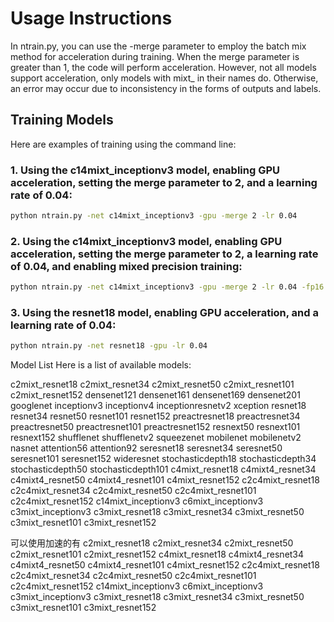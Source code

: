 # Usage Instructions

In ntrain.py, you can use the -merge parameter to employ the batch mix method for acceleration during training. When the merge parameter is greater than 1, the code will perform acceleration. However, not all models support acceleration, only models with mixt_ in their names do. Otherwise, an error may occur due to inconsistency in the forms of outputs and labels.






## Training Models

Here are examples of training using the command line:

### 1. Using the c14mixt_inceptionv3 model, enabling GPU acceleration, setting the merge parameter to 2, and a learning rate of 0.04:

```bash
python ntrain.py -net c14mixt_inceptionv3 -gpu -merge 2 -lr 0.04
```

### 2. Using the c14mixt_inceptionv3 model, enabling GPU acceleration, setting the merge parameter to 2, a learning rate of 0.04, and enabling mixed precision training:
```bash
python ntrain.py -net c14mixt_inceptionv3 -gpu -merge 2 -lr 0.04 -fp16
```

### 3. Using the resnet18 model, enabling GPU acceleration, and a learning rate of 0.04:

```bash
python ntrain.py -net resnet18 -gpu -lr 0.04
```




Model List
Here is a list of available models:

c2mixt_resnet18
c2mixt_resnet34
c2mixt_resnet50
c2mixt_resnet101
c2mixt_resnet152
densenet121
densenet161
densenet169
densenet201
googlenet
inceptionv3
inceptionv4
inceptionresnetv2
xception
resnet18
resnet34
resnet50
resnet101
resnet152
preactresnet18
preactresnet34
preactresnet50
preactresnet101
preactresnet152
resnext50
resnext101
resnext152
shufflenet
shufflenetv2
squeezenet
mobilenet
mobilenetv2
nasnet
attention56
attention92
seresnet18
seresnet34
seresnet50
seresnet101
seresnet152
wideresnet
stochasticdepth18
stochasticdepth34
stochasticdepth50
stochasticdepth101
c4mixt_resnet18
c4mixt4_resnet34
c4mixt4_resnet50
c4mixt4_resnet101
c4mixt_resnet152
c2c4mixt_resnet18
c2c4mixt_resnet34
c2c4mixt_resnet50
c2c4mixt_resnet101
c2c4mixt_resnet152
c14mixt_inceptionv3
c6mixt_inceptionv3
c3mixt_inceptionv3
c3mixt_resnet18
c3mixt_resnet34
c3mixt_resnet50
c3mixt_resnet101
c3mixt_resnet152



可以使用加速的有
c2mixt_resnet18
c2mixt_resnet34
c2mixt_resnet50
c2mixt_resnet101
c2mixt_resnet152
c4mixt_resnet18
c4mixt4_resnet34
c4mixt4_resnet50
c4mixt4_resnet101
c4mixt_resnet152
c2c4mixt_resnet18
c2c4mixt_resnet34
c2c4mixt_resnet50
c2c4mixt_resnet101
c2c4mixt_resnet152
c14mixt_inceptionv3
c6mixt_inceptionv3
c3mixt_inceptionv3
c3mixt_resnet18
c3mixt_resnet34
c3mixt_resnet50
c3mixt_resnet101
c3mixt_resnet152
